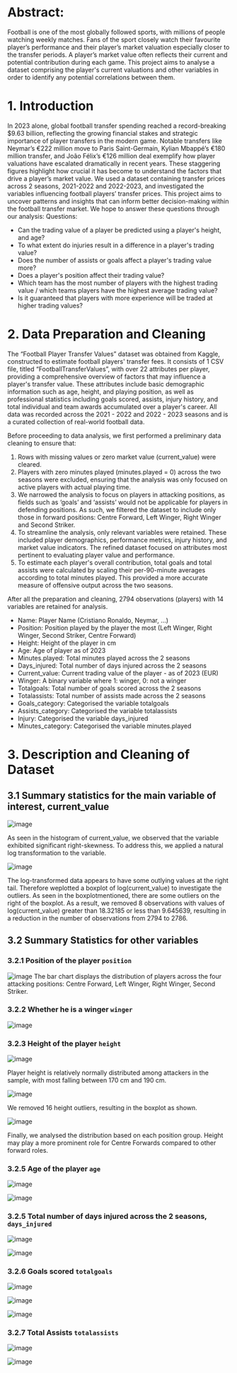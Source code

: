# Abstract:
Football is one of the most globally followed sports, with millions of people watching weekly matches. Fans of the sport closely watch their favourite player’s performance and their player’s market valuation especially closer to the transfer periods. A player’s market value often reflects their current and potential contribution during each game. This project aims to analyse a dataset comprising the player's current valuations and other variables in order to identify any potential correlations between them.

# 1.  Introduction
In 2023 alone, global football transfer spending reached a record-breaking $9.63 billion, reflecting the growing financial stakes and strategic importance of player transfers in the modern game. Notable transfers like Neymar’s €222 million move to Paris Saint-Germain, Kylian Mbappé’s €180 million transfer, and João Félix’s €126 million deal exemplify how player valuations have escalated dramatically in recent years.
These staggering figures highlight how crucial it has become to understand the factors that drive a player’s market value. We used a dataset containing transfer prices across 2 seasons, 2021-2022 and 2022-2023, and investigated the variables influencing football players’ transfer prices. This project aims to uncover patterns and insights that can inform better decision-making within the football transfer market. We hope to answer these questions through our analysis:
Questions: 
* Can the trading value of a player be predicted using a player's height, and age? 
* To what extent do injuries result in a difference in a player's trading value?
* Does the number of assists or goals affect a player's trading value more? 
* Does a player's position affect their trading value? 
* Which team has the most number of players with the highest trading value / which teams players have the highest average trading value? 
* Is it guaranteed that players with more experience will be traded at higher trading values?

# 2. Data Preparation and Cleaning

The “Football Player Transfer Values” dataset was obtained from Kaggle, constructed to estimate football players' transfer fees. It consists of 1 CSV file, titled “FootballTransferValues”, with over 22 attributes per player, providing a comprehensive overview of factors that may influence a player's transfer value. These attributes include basic demographic information such as age, height, and playing position, as well as professional statistics including goals scored, assists, injury history, and total individual and team awards accumulated over a player's career. All data was recorded across the 2021 - 2022 and 2022 - 2023 seasons and is a curated collection of real-world football data. 

Before proceeding to data analysis, we first performed a preliminary data cleaning to ensure that: 
1. Rows with missing values or zero market value (current_value) were cleared. 
2. Players with zero minutes played (minutes.played = 0) across the two seasons were excluded, ensuring that the analysis was only focused on active players with actual playing time.
3. We narrowed the analysis to focus on players in attacking positions, as fields such as ‘goals’ and ‘assists’ would not be applicable for players in defending positions. As such, we filtered the dataset to include only those in forward positions: Centre Forward, Left Winger, Right Winger and Second Striker.
4. To streamline the analysis, only relevant variables were retained. These included player demographics, performance metrics, injury history, and market value indicators. The refined dataset focused on attributes most pertinent to evaluating player value and performance.
5. To estimate each player's overall contribution, total goals and total assists were calculated by scaling their per-90-minute averages according to total minutes played. This provided a more accurate measure of offensive output across the two seasons.

After all the preparation and cleaning,  2794 observations (players) with 14 variables are retained for analysis.
* Name: Player Name (Cristiano Ronaldo, Neymar, …)
* Position: Position played by the player the most (Left Winger, Right Winger, Second Striker, Centre Forward)
* Height: Height of the player in cm
* Age: Age of player as of 2023
* Minutes.played: Total minutes played across the 2 seasons
* Days_injured: Total number of days injured across the 2 seasons
* Current_value: Current trading value of the player - as of 2023 (EUR)
* Winger: A binary variable where 1: winger, 0: not a winger
* Totalgoals: Total number of goals scored across the 2 seasons
* Totalassists: Total number of assists made across the 2 seasons
* Goals_category: Categorised the variable totalgoals
* Assists_category: Categorised the variable totalassists
* Injury: Categorised the variable days_injured
* Minutes_category: Categorised the variable minutes.played

# 3. Description and Cleaning of Dataset

## 3.1 Summary statistics for the main variable of interest, current_value

![image](images/3.1%20Histogram.png)

As seen in the histogram of current_value, we observed that the variable exhibited significant right-skewness. To address this, we applied a natural log transformation to the variable.

![image](images/3.1%20Boxplot.png)

The log-transformed data appears to have some outlying values at the right tail. Therefore weplotted a boxplot of log(current_value) to investigate the outliers. As seen in the boxplotmentioned, there are some outliers on the right of the boxplot. 
As a result, we removed 8 observations with values of log(current_value) greater than 18.32185 or less than 9.645639, resulting in a reduction in the number of observations from 2794 to 2786.

## 3.2 Summary Statistics for other variables
### 3.2.1 Position of the player `position`
![image](images/3.2.1%20Position.png)
The bar chart displays the distribution of players across the four attacking positions: Centre Forward, Left Winger, Right Winger, Second Striker.
### 3.2.2 Whether he is a winger `winger`
![image](images/3.2.2%20Winger.png)
### 3.2.3 Height of the player `height`
![image](images/3.2.3%20Distribution%20of%20player's%20height.png)

Player height is relatively normally distributed among attackers in the sample, with most falling between 170 cm and 190 cm.

![image](images/3.2.3%20Boxplot%20of%player's%20height.png)

We removed 16 height outliers, resulting in the boxplot as shown.

![image](images/3.2.3%20Player%20Height%20by%20position.png)

Finally, we analysed the distribution based on each position group.
Height may play a more prominent role for Centre Forwards compared to other forward roles.

### 3.2.5 Age of the player `age`
![image](images/3.2.4%20Distribution%20of%20log_age.png)

![image](images/3.2.3%20Boxplot%20of%log_age.png)

### 3.2.5 Total number of days injured across the 2 seasons, `days_injured`
![image](images/3.2.5%20Distribution%20of%20Injuries%20in%the%20dataset.png)

![image](images/3.2.5%20Boxplot%20of%20log%20days%20injured.png)

### 3.2.6 Goals scored `totalgoals`
![image](images/3.2.6%20Histogram%20of%20totalgoals.png)

![image](images/3.2.6%20Boxplot%20of%20totalgoals.png)

![image](images/3.2.6%20Number%20of%20players%20by%20category.png)

### 3.2.7 Total Assists `totalassists`
![image](images/3.2.7%20Histogram%20of%20totalassists.png)

![image](images/3.2.7%20Number%20of%20players%20by%20category.png)
